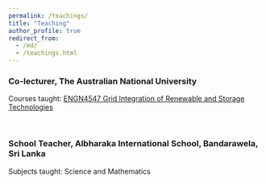```yaml
---
permalink: /teachings/
title: "Teaching"
author_profile: true
redirect_from: 
  - /md/
  - /teachings.html
---
```


### Co-lecturer, The Australian National University
 
Courses taught: [ENGN4547 Grid Integration of Renewable and Storage Technologies](https://programsandcourses.anu.edu.au/2021/course/ENGN4547)

<br />


### School Teacher, Albharaka International School, Bandarawela, Sri Lanka

Subjects taught: Science and Mathematics

